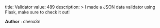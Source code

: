title: Validator
value: 489
description: > I made a JSON data validator using Flask, make sure to check it out!  

**Author** : chenx3n
